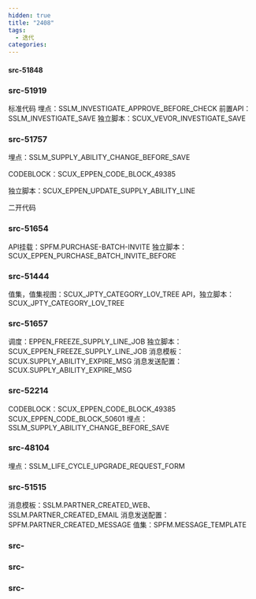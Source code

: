```yaml
---
hidden: true
title: "2408"
tags:
  - 迭代
categories:
---
```


####  src-51848


### src-51919
标准代码
埋点：SSLM_INVESTIGATE_APPROVE_BEFORE_CHECK
前置API：SSLM_INVESTIGATE_SAVE
独立脚本：SCUX_VEVOR_INVESTIGATE_SAVE

### src-51757

埋点：SSLM_SUPPLY_ABILITY_CHANGE_BEFORE_SAVE

CODEBLOCK：SCUX_EPPEN_CODE_BLOCK_49385

独立脚本：SCUX_EPPEN_UPDATE_SUPPLY_ABILITY_LINE

二开代码


### src-51654

API挂载：SPFM.PURCHASE-BATCH-INVITE
独立脚本：SCUX_EPPEN_PURCHASE_BATCH_INVITE_BEFORE


### src-51444
值集，值集视图：SCUX_JPTY_CATEGORY_LOV_TREE
API，独立脚本：SCUX_JPTY_CATEGORY_LOV_TREE



### src-51657

调度：EPPEN_FREEZE_SUPPLY_LINE_JOB
独立脚本：SCUX_EPPEN_FREEZE_SUPPLY_LINE_JOB
消息模板：  SCUX.SUPPLY_ABILITY_EXPIRE_MSG
消息发送配置：  SCUX.SUPPLY_ABILITY_EXPIRE_MSG

### src-52214

CODEBLOCK：SCUX_EPPEN_CODE_BLOCK_49385
SCUX_EPPEN_CODE_BLOCK_50601
埋点：SSLM_SUPPLY_ABILITY_CHANGE_BEFORE_SAVE

### src-48104

埋点：SSLM_LIFE_CYCLE_UPGRADE_REQUEST_FORM

### src-51515

消息模板：SSLM.PARTNER_CREATED_WEB、SSLM.PARTNER_CREATED_EMAIL
消息发送配置：SPFM.PARTNER_CREATED_MESSAGE
值集：SPFM.MESSAGE_TEMPLATE

### src-

### src-

### src-